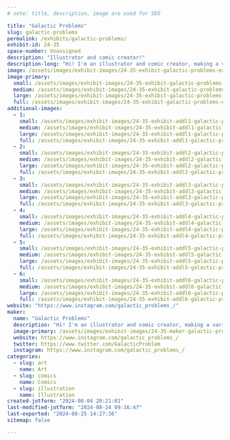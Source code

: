 ```yaml
---
# note: title, description, image are used for SEO

title: "Galactic Problems"
slug: galactic-problems
permalink: /exhibits/galactic-problems/
exhibit-id: 24-35
space-number: Unassigned
description: "Illustrator and comic creator!"
description-long: "Hi! I'm an illustrator and comic creator, making a variety of art. My current passion project is an original comic series titled Galactic Problems, which follows private investigators solving mysteries across the galaxy. I make other original art, as well as fan works for the series that inspire me. "
image: /assets/images/exhibit-images/24-35-exhibit-galactic-problems-earth-final-posting-large.png
image-primary: 
  small: /assets/images/exhibit-images/24-35-exhibit-galactic-problems-earth-final-posting-small.png
  medium: /assets/images/exhibit-images/24-35-exhibit-galactic-problems-earth-final-posting-medium.png
  large: /assets/images/exhibit-images/24-35-exhibit-galactic-problems-earth-final-posting-large.png
  full: /assets/images/exhibit-images/24-35-exhibit-galactic-problems-earth-final-posting-full.png
additional-images: 
  - 1:
    small: /assets/images/exhibit-images/24-35-exhibit-addl1-galactic-problems-elphelt-final-posting-small.png
    medium: /assets/images/exhibit-images/24-35-exhibit-addl1-galactic-problems-elphelt-final-posting-medium.png
    large: /assets/images/exhibit-images/24-35-exhibit-addl1-galactic-problems-elphelt-final-posting-large.png
    full: /assets/images/exhibit-images/24-35-exhibit-addl1-galactic-problems-elphelt-final-posting-full.png
  - 2:
    small: /assets/images/exhibit-images/24-35-exhibit-addl2-galactic-problems-lov-posting-ig-small.png
    medium: /assets/images/exhibit-images/24-35-exhibit-addl2-galactic-problems-lov-posting-ig-medium.png
    large: /assets/images/exhibit-images/24-35-exhibit-addl2-galactic-problems-lov-posting-ig-large.png
    full: /assets/images/exhibit-images/24-35-exhibit-addl2-galactic-problems-lov-posting-ig-full.png
  - 3:
    small: /assets/images/exhibit-images/24-35-exhibit-addl3-galactic-problems-penguin-final-posting-small.png
    medium: /assets/images/exhibit-images/24-35-exhibit-addl3-galactic-problems-penguin-final-posting-medium.png
    large: /assets/images/exhibit-images/24-35-exhibit-addl3-galactic-problems-penguin-final-posting-large.png
    full: /assets/images/exhibit-images/24-35-exhibit-addl3-galactic-problems-penguin-final-posting-full.png
  - 4:
    small: /assets/images/exhibit-images/24-35-exhibit-addl4-galactic-problems-supra-posting-ig-small.png
    medium: /assets/images/exhibit-images/24-35-exhibit-addl4-galactic-problems-supra-posting-ig-medium.png
    large: /assets/images/exhibit-images/24-35-exhibit-addl4-galactic-problems-supra-posting-ig-large.png
    full: /assets/images/exhibit-images/24-35-exhibit-addl4-galactic-problems-supra-posting-ig-full.png
  - 5:
    small: /assets/images/exhibit-images/24-35-exhibit-addl5-galactic-problems-bedman-posting-small.png
    medium: /assets/images/exhibit-images/24-35-exhibit-addl5-galactic-problems-bedman-posting-medium.png
    large: /assets/images/exhibit-images/24-35-exhibit-addl5-galactic-problems-bedman-posting-large.png
    full: /assets/images/exhibit-images/24-35-exhibit-addl5-galactic-problems-bedman-posting-full.png
  - 6:
    small: /assets/images/exhibit-images/24-35-exhibit-addl6-galactic-problems-sky-final-posting-3155-small.png
    medium: /assets/images/exhibit-images/24-35-exhibit-addl6-galactic-problems-sky-final-posting-3155-medium.png
    large: /assets/images/exhibit-images/24-35-exhibit-addl6-galactic-problems-sky-final-posting-3155-large.png
    full: /assets/images/exhibit-images/24-35-exhibit-addl6-galactic-problems-sky-final-posting-3155-full.png
website: "https://www.instagram.com/galactic_problems_/"
maker: 
  name: "Galactic Problems"
  description: "Hi! I'm an illustrator and comic creator, making a variety of art. My current passion project is an original comic series titled Galactic Problems, about private investigators solving mysteries across the galaxy. Alongside that, I love to draw other original art, as well as fan works for the series that inspire me. "
  image-primary: /assets/images/exhibit-images/24-35-maker-galactic-problems-new-icon-medium.png
  website: https://www.instagram.com/galactic_problems_/
  twitter: https://www.twitter.com/GalacticProblem
  instagram: https://www.instagram.com/galactic_problems_/
categories: 
  - slug: art
    name: Art
  - slug: comics
    name: Comics
  - slug: illustration
    name: Illustration
created-jotform: "2024-08-04 20:21:01"
last-modified-jotform: "2024-08-24 09:16:47"
last-exported: "2024-08-25 14:27:36"
sitemap: false

---
```

